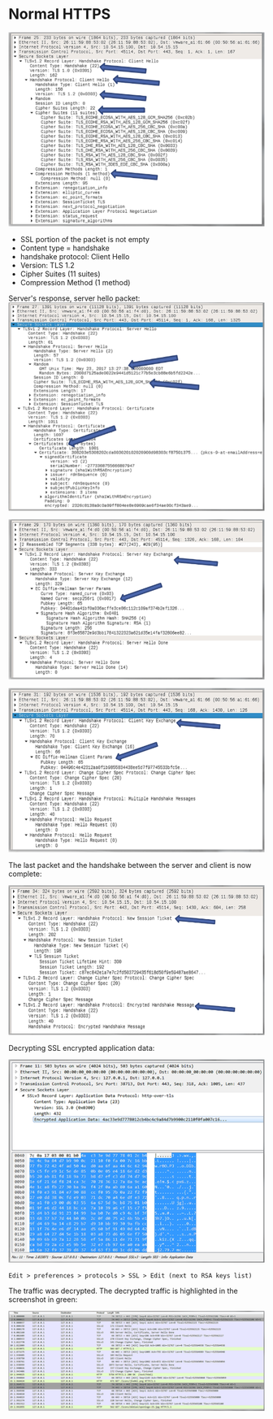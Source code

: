 # Normal HTTPS

![Alt text](image-8.png)

- SSL portion of the packet is not empty
- Content type = handshake
- handshake protocol: Client Hello
- Version: TLS 1.2
- Cipher Suites (11 suites)
- Compression Method (1 method)

Server's response, server hello packet:
![Alt text](image-9.png)

![Alt text](image-10.png)

![Alt text](image-11.png)

The last packet and the handshake between the server and client is now complete: 

![Alt text](image-12.png)

Decrypting SSL encrypted application data: 

![Alt text](image-13.png)

```
Edit > preferences > protocols > SSL > Edit (next to RSA keys list)
```

The traffic was decrypted. The decrypted traffic is highlighted in the screenshot in green:

![Alt text](image-14.png)

